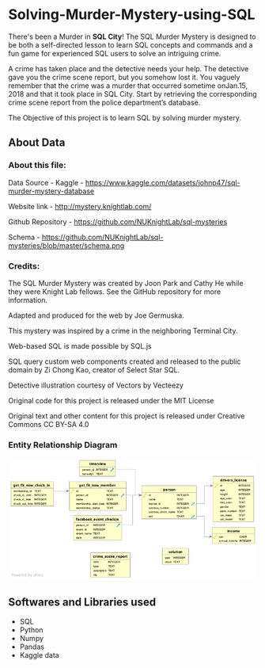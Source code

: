 # Solving-Murder-Mystery-using-SQL

There's been a Murder in **SQL City**! The SQL Murder Mystery is designed to be both a self-directed lesson to learn SQL concepts and commands and a fun game for experienced SQL users to solve an intriguing crime.

A crime has taken place and the detective needs your help. The detective gave you the crime scene report, but you somehow lost it. You vaguely remember that the crime was a ​murder​ that occurred sometime on ​Jan.15, 2018​ and that it took place in ​SQL City​. Start by retrieving the corresponding crime scene report from the police department’s database.

The Objective of this project is to learn SQL by solving murder mystery.

## About Data

### **About this file**:

Data Source - Kaggle - https://www.kaggle.com/datasets/johnp47/sql-murder-mystery-database

Website link - http://mystery.knightlab.com/

Github Repository - https://github.com/NUKnightLab/sql-mysteries

Schema - https://github.com/NUKnightLab/sql-mysteries/blob/master/schema.png

### **Credits**:

The SQL Murder Mystery was created by Joon Park and Cathy He while they were Knight Lab fellows. See the GitHub repository for more information.

Adapted and produced for the web by Joe Germuska.

This mystery was inspired by a crime in the neighboring Terminal City.

Web-based SQL is made possible by SQL.js

SQL query custom web components created and released to the public domain by Zi Chong Kao, creator of Select Star SQL.

Detective illustration courtesy of Vectors by Vecteezy

Original code for this project is released under the MIT License

Original text and other content for this project is released under Creative Commons CC BY-SA 4.0

### Entity Relationship Diagram

![Entity Relationship Diagram](schema.png)

## Softwares and Libraries used
- SQL
- Python
- Numpy
- Pandas
- Kaggle data
